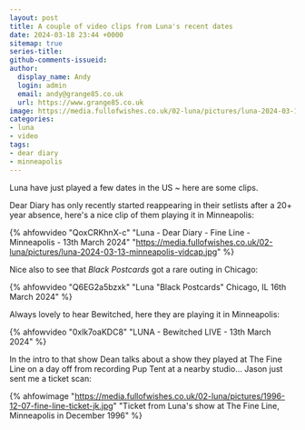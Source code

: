 ```yaml
---
layout: post
title: A couple of video clips from Luna's recent dates
date: 2024-03-18 23:44 +0000
sitemap: true
series-title:
github-comments-issueid:
author:
  display_name: Andy
  login: admin
  email: andy@grange85.co.uk
  url: https://www.grange85.co.uk
image: https://media.fullofwishes.co.uk/02-luna/pictures/luna-2024-03-13-minneapolis-vidcap.jpg
categories:
- luna
- video
tags:
- dear diary
- minneapolis
---
```

Luna have just played a few dates in the US ~ here are some clips.

Dear Diary has only recently started reappearing in their setlists after a 20+ year absence, here's a nice clip of them playing it in Minneapolis:

{% ahfowvideo "QoxCRKhnX-c" "Luna - Dear Diary - Fine Line - Minneapolis - 13th March 2024" "https://media.fullofwishes.co.uk/02-luna/pictures/luna-2024-03-13-minneapolis-vidcap.jpg" %}

Nice also to see that _Black Postcards_ got a rare outing in Chicago:

{% ahfowvideo "Q6EG2a5bzxk" "Luna "Black Postcards" Chicago, IL 16th March 2024" %}

Always lovely to hear Bewitched, here they are playing it in Minneapolis:

{% ahfowvideo "0xlk7oaKDC8" "LUNA - Bewitched LIVE - 13th March 2024" %}

In the intro to that show Dean talks about a show they played at The Fine Line on a day off from recording Pup Tent at a nearby studio... Jason just sent me a ticket scan:

{% ahfowimage "https://media.fullofwishes.co.uk/02-luna/pictures/1996-12-07-fine-line-ticket-jk.jpg" "Ticket from Luna's show at The Fine Line, Minneapolis in December 1996" %}

